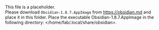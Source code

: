 This file is a placeholder.  
Please download `Obsidian-1.8.7.AppImage` from https://obsidian.md and place it in this folder.
Place the executable Obsidian-1.8.7.AppImage in the following directory: </home/fab/.local/share/obsidian>.
